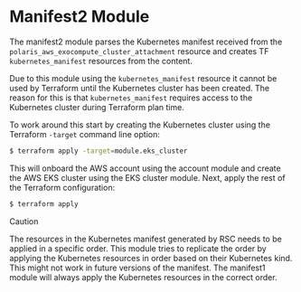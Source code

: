 # Manifest2 Module
The manifest2 module parses the Kubernetes manifest received from the
`polaris_aws_exocompute_cluster_attachment` resource and creates TF
`kubernetes_manifest` resources from the content.

Due to this module using the `kubernetes_manifest` resource it cannot be used
by Terraform until the Kubernetes cluster has been created. The reason for this
is that `kubernetes_manifest` requires access to the Kubernetes cluster during
Terraform plan time.

To work around this start by creating the Kubernetes cluster using the Terraform
`-target` command line option:
```bash
$ terraform apply -target=module.eks_cluster
```

This will onboard the AWS account using the account module and create the AWS
EKS cluster using the EKS cluster module. Next, apply the rest of the
Terraform configuration:
```bash
$ terraform apply
```

> [!CAUTION]
> The resources in the Kubernetes manifest generated by RSC needs to be applied
> in a specific order. This module tries to replicate the order by applying the
> Kubernetes resources in order based on their Kubernetes kind. This might not
> work in future versions of the manifest. The manifest1 module will always
> apply the Kubernetes resources in the correct order.

